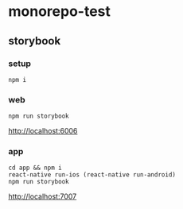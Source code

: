 # monorepo-test

## storybook

### setup

```
npm i
```

### web

```
npm run storybook
```

[http://localhost:6006]()

### app

```
cd app && npm i
react-native run-ios (react-native run-android)
npm run storybook
```

[http://localhost:7007]()
